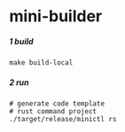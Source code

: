 # mini-builder

##### 1 build
```shell
make build-local
```

##### 2 run
```shell
# generate code template
# rust command project
./target/release/minictl rs
```
